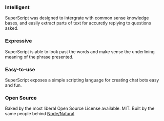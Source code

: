 

<div id="intelligent">
  <h3>Intelligent</h3>

  SuperScript was designed to intergrate with common sense knowledge bases, and easily extract parts of text for accuretly replying to questions asked.

</div>

<div id="expressive">
  <h3>Expressive</h3>

  SuperScript is able to look past the words and make sense the underlining meaning of the phrase presented.

</div>

<div id="scripting">
  <h3>Easy-to-use</h3>
  SuperScript exposes a simple scripting language for creating chat bots easy and fun.

</div>

<div id="foss">
  <h3>Open Source</h3>

  Baked by the most liberal Open Source License available. MIT. Built by the same people behind <a href="https://github.com/NaturalNode/natural">Node/Natural</a>.

</div>
